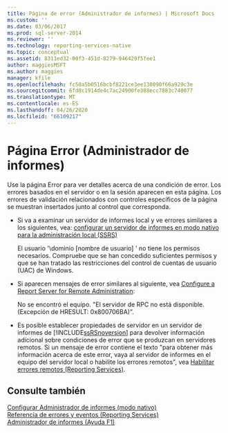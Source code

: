 ```yaml
---
title: Página de error (Administrador de informes) | Microsoft Docs
ms.custom: ''
ms.date: 03/06/2017
ms.prod: sql-server-2014
ms.reviewer: ''
ms.technology: reporting-services-native
ms.topic: conceptual
ms.assetid: 8311ed32-00f3-451d-8279-946429f5fee1
author: maggiesMSFT
ms.author: maggies
manager: kfile
ms.openlocfilehash: fc50a5b0516bcbf8221ce3ee130090f66a929c3e
ms.sourcegitcommit: 6fd8c1914de4c7ac24900fe388ecc7883c740077
ms.translationtype: MT
ms.contentlocale: es-ES
ms.lasthandoff: 04/26/2020
ms.locfileid: "66109217"
---
```

# <a name="error-page-report-manager"></a>Página Error (Administrador de informes)
  Use la página Error para ver detalles acerca de una condición de error. Los errores basados en el servidor o en la sesión aparecen en esta página. Los errores de validación relacionados con controles específicos de la página se muestran insertados junto al control que corresponda.  
  
-   Si va a examinar un servidor de informes local y ve errores similares a los siguientes, vea: [configurar un servidor de informes en modo nativo para la administración local &#40;SSRS&#41;](report-server/configure-a-native-mode-report-server-for-local-administration-ssrs.md)  
  
     El usuario '\\dominio [nombre de usuario] ' no tiene los permisos necesarios. Compruebe que se han concedido suficientes permisos y que se han tratado las restricciones del control de cuentas de usuario (UAC) de Windows.  
  
-   Si aparecen mensajes de error similares al siguiente, vea [Configure a Report Server for Remote Administration](report-server/configure-a-report-server-for-remote-administration.md):  
  
     No se encontró el equipo. "El servidor de RPC no está disponible. (Excepción de HRESULT: 0x800706BA)”.  
  
-   Es posible establecer propiedades de servidor en un servidor de informes de [!INCLUDE[ssRSnoversion](../includes/ssrsnoversion-md.md)] para devolver información adicional sobre condiciones de error que se produzcan en servidores remotos. Si un mensaje de error contiene el texto "para obtener más información acerca de este error, vaya al servidor de informes en el equipo del servidor local o habilite los errores remotos", vea [Habilitar errores remotos &#40;Reporting Services&#41;](report-server/enable-remote-errors-reporting-services.md).  
  
## <a name="see-also"></a>Consulte también  
 [Configurar Administrador de informes &#40;modo nativo&#41;](report-server/configure-web-portal.md)   
 [Referencia de errores y eventos &#40;Reporting Services&#41;](troubleshooting/errors-and-events-reference-reporting-services.md)   
 [Administrador de informes (Ayuda F1)](../../2014/reporting-services/report-manager-f1-help.md)  
  
  
